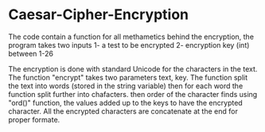 # Caesar-Cipher-Encryption
The code contain a function for all methametics behind the encryption, the program takes two inputs
1- a test to be encrypted
2- encryption key (int) between 1-26

The encryption is done with standard Unicode for the characters in the text.
The function "encrypt" takes two parameters text, key. The function split the text into words (stored in the string variable) 
then for each word the function split further into chafacters. then order of the character finds using "ord()" function, the 
values added up to the keys to have the encrypted character.
All the encrypted characters are concatenate at the end for proper formate.
